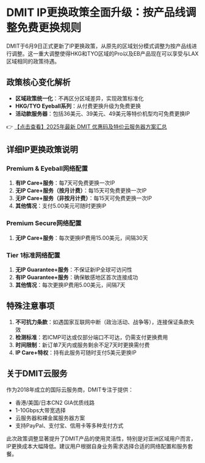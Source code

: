 # DMIT IP更换政策全面升级：按产品线调整免费更换规则

DMIT于6月9日正式更新了IP更换政策，从原先的区域划分模式调整为按产品线进行调整。这一重大调整使得HKG和TYO区域的Pro以及EB产品现在可以享受与LAX区域相同的政策待遇。

## 政策核心变化解析

- **区域政策统一化**：不再区分区域差异，实现政策标准化
- **HKG/TYO Eyeball系列**：从付费更换升级为免费更换
- **活动款服务器**：包括36美元、39美元、49美元等特价机型均可免费更换IP

👉 [【点击查看】2025年最新 DMIT 优惠码及特价云服务器方案汇总](https://bit.ly/dmit_coupon)

## 详细IP更换政策说明

### Premium & Eyeball网络配置

1. **有IP Care+服务**：每7天可免费更换一次IP
2. **无IP Care+服务（按月计费）**：每15天可免费更换一次IP
3. **无IP Care+服务（非按月计费）**：每15天可免费更换一次IP
4. **其他情况**：支付5.00美元可随时更换IP

### Premium Secure网络配置

1. **无IP Care+服务**：每次更换IP费用15.00美元，间隔30天

### Tier 1标准网络配置

1. **无IP Guarantee+服务**：不保证新IP全球可访问性
2. **有IP Guarantee+服务**：确保敏感地区首次连接成功
3. **其他情况**：每次更换IP费用5.00美元，间隔7天

## 特殊注意事项

1. **不可抗力条款**：如遇国家互联网中断（政治活动、战争等），连接保证条款失效
2. **检测标准**：若ICMP可达或仅部分端口不可达，仍需支付更换费用
3. **时间限制**：新订单7天内或服务剩余不足7天时更换需付费
4. **IP Care+特权**：持有此服务可随时支付5美元更换IP

## 关于DMIT云服务

作为2018年成立的国际云服务商，DMIT专注于提供：
- 香港/美国/日本CN2 GIA优质线路
- 1-10Gbps大带宽选择
- 云服务器和裸金属服务器方案
- 支持PayPal、支付宝、信用卡等多种支付方式

此次政策调整显著提升了DMIT产品的使用灵活性，特别是对亚洲区域用户而言，IP更换成本大幅降低。建议用户根据自身业务需求选择合适的网络配置和服务套餐。